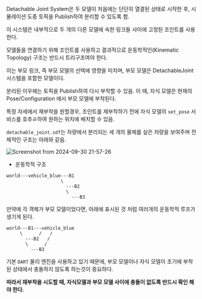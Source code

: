 Detachable Joint System은 두 모델이 처음에는 단단히 열결된 상태로 시작한 후, 시뮬레이션 도중 토픽을 Publish하여 분리할 수 있도록 함.

이 시스템은 내부적으로 두 개의 다른 모델에 속한 링크들 사이에 고정된 조인트를 사용한다.

모델들을 연결하기 위해 조인트를 사용하고 결과적으로 운동학적인(Kinematic Topology) 구조는 반드시 트리구조여야 한다.

이는 부모 링크, 즉 부모 모델의 선택에 영향을 미치며, 부모 모델은 DetachableJoint 시스템을 포함한 모델이다. 

분리된 이우헤는 토픽을 Publish하여 다시 부착할 수 있음. 이 때, 자식 모델은 현재의 Pose/Configuration 에서 부모 모델에 부착된다.

특정 자세에서 재부착을 원할경우, 조인트를 제부착하기 전에 자식 모델의 `set_pose` 서비스를 호추ㄹ하여 원하는 위치에 배치할 수 있음.

`detachable_joint.sdf`는 차량에서 분리되는 세 개의 물체를 실은 차량을 보여주며 전체적인 구조는 아래와 같음.

![Screenshot from 2024-09-30 21-57-26](https://github.com/user-attachments/assets/da30606d-e243-4ed3-afae-09a67d194bd2)

- 운동학적 구조
```
world---vehicle_blue---B1
                    \
                      ---B2
                      \
                        ---B3
```

만약에 각 객체가 부모 모델이었다면, 아래에 표시된 것 처럼 여러개의 운동학적 루프가 생기게 된다.
```
world---B1---vehicle_blue
     \      /   /
       ---B2   /
       \      /
         ---B3
```

기본 `DART` 물리 엔진을 사용하고 있기 때문에, 부모 모델이나 자식 모델이 초기에 부착된 상태에서 충돌하지 않도록 하는것이 중요하다.

<strong>따라서 재부착을 시도할 때, 자식모델과 부모 모델 사이에 충돌이 없도록 반드시 확인 해야 한다.</strong>
